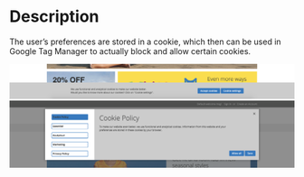 # Description

The user’s preferences are stored in a cookie, which then can be used in Google Tag Manager to actually block and allow certain cookies.

![notice](./assets/notice.png "Consent Notice Bar")
![popup](./assets/popup.png "Consent Preference Popup")
